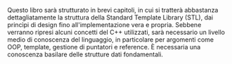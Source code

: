 Questo libro sarà strutturato in brevi capitoli, in cui si tratterà abbastanza
dettagliatamente la struttura della Standard Template Library (STL),
dai princìpi di design fino all'implementazione vera e propria.
Sebbene verranno ripresi alcuni concetti del C++ utilizzati,
sarà necessario un livello medio di conoscenza del linguaggio, in particolare per
argomenti come OOP, template, gestione di puntatori e reference.
È necessaria una conoscenza basilare delle strutture dati fondamentali.
